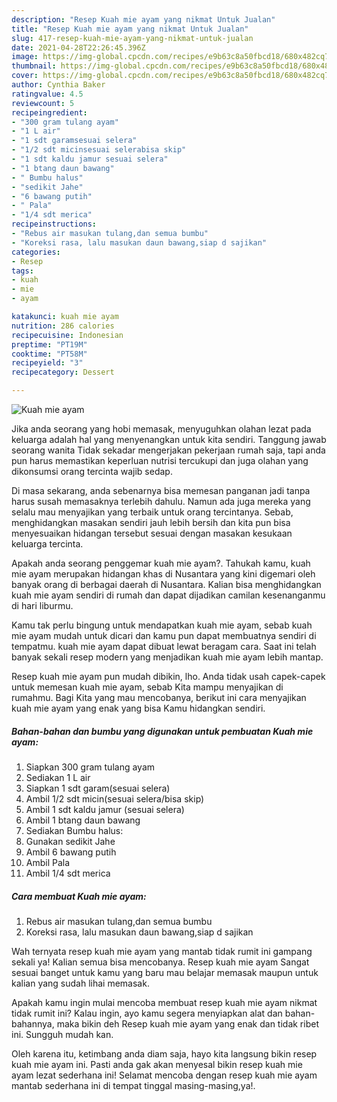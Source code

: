 ```yaml
---
description: "Resep Kuah mie ayam yang nikmat Untuk Jualan"
title: "Resep Kuah mie ayam yang nikmat Untuk Jualan"
slug: 417-resep-kuah-mie-ayam-yang-nikmat-untuk-jualan
date: 2021-04-28T22:26:45.396Z
image: https://img-global.cpcdn.com/recipes/e9b63c8a50fbcd18/680x482cq70/kuah-mie-ayam-foto-resep-utama.jpg
thumbnail: https://img-global.cpcdn.com/recipes/e9b63c8a50fbcd18/680x482cq70/kuah-mie-ayam-foto-resep-utama.jpg
cover: https://img-global.cpcdn.com/recipes/e9b63c8a50fbcd18/680x482cq70/kuah-mie-ayam-foto-resep-utama.jpg
author: Cynthia Baker
ratingvalue: 4.5
reviewcount: 5
recipeingredient:
- "300 gram tulang ayam"
- "1 L air"
- "1 sdt garamsesuai selera"
- "1/2 sdt micinsesuai selerabisa skip"
- "1 sdt kaldu jamur sesuai selera"
- "1 btang daun bawang"
- " Bumbu halus"
- "sedikit Jahe"
- "6 bawang putih"
- " Pala"
- "1/4 sdt merica"
recipeinstructions:
- "Rebus air masukan tulang,dan semua bumbu"
- "Koreksi rasa, lalu masukan daun bawang,siap d sajikan"
categories:
- Resep
tags:
- kuah
- mie
- ayam

katakunci: kuah mie ayam 
nutrition: 286 calories
recipecuisine: Indonesian
preptime: "PT19M"
cooktime: "PT58M"
recipeyield: "3"
recipecategory: Dessert

---
```



![Kuah mie ayam](https://img-global.cpcdn.com/recipes/e9b63c8a50fbcd18/680x482cq70/kuah-mie-ayam-foto-resep-utama.jpg)

Jika anda seorang yang hobi memasak, menyuguhkan olahan lezat pada keluarga adalah hal yang menyenangkan untuk kita sendiri. Tanggung jawab seorang  wanita Tidak sekadar mengerjakan pekerjaan rumah saja, tapi anda pun harus memastikan keperluan nutrisi tercukupi dan juga olahan yang dikonsumsi orang tercinta wajib sedap.

Di masa  sekarang, anda sebenarnya bisa memesan panganan jadi tanpa harus susah memasaknya terlebih dahulu. Namun ada juga mereka yang selalu mau menyajikan yang terbaik untuk orang tercintanya. Sebab, menghidangkan masakan sendiri jauh lebih bersih dan kita pun bisa menyesuaikan hidangan tersebut sesuai dengan masakan kesukaan keluarga tercinta. 



Apakah anda seorang penggemar kuah mie ayam?. Tahukah kamu, kuah mie ayam merupakan hidangan khas di Nusantara yang kini digemari oleh banyak orang di berbagai daerah di Nusantara. Kalian bisa menghidangkan kuah mie ayam sendiri di rumah dan dapat dijadikan camilan kesenanganmu di hari liburmu.

Kamu tak perlu bingung untuk mendapatkan kuah mie ayam, sebab kuah mie ayam mudah untuk dicari dan kamu pun dapat membuatnya sendiri di tempatmu. kuah mie ayam dapat dibuat lewat beragam cara. Saat ini telah banyak sekali resep modern yang menjadikan kuah mie ayam lebih mantap.

Resep kuah mie ayam pun mudah dibikin, lho. Anda tidak usah capek-capek untuk memesan kuah mie ayam, sebab Kita mampu menyajikan di rumahmu. Bagi Kita yang mau mencobanya, berikut ini cara menyajikan kuah mie ayam yang enak yang bisa Kamu hidangkan sendiri.

<!--inarticleads1-->

##### Bahan-bahan dan bumbu yang digunakan untuk pembuatan Kuah mie ayam:

1. Siapkan 300 gram tulang ayam
1. Sediakan 1 L air
1. Siapkan 1 sdt garam(sesuai selera)
1. Ambil 1/2 sdt micin(sesuai selera/bisa skip)
1. Ambil 1 sdt kaldu jamur (sesuai selera)
1. Ambil 1 btang daun bawang
1. Sediakan  Bumbu halus:
1. Gunakan sedikit Jahe
1. Ambil 6 bawang putih
1. Ambil  Pala
1. Ambil 1/4 sdt merica




<!--inarticleads2-->

##### Cara membuat Kuah mie ayam:

1. Rebus air masukan tulang,dan semua bumbu
1. Koreksi rasa, lalu masukan daun bawang,siap d sajikan




Wah ternyata resep kuah mie ayam yang mantab tidak rumit ini gampang sekali ya! Kalian semua bisa mencobanya. Resep kuah mie ayam Sangat sesuai banget untuk kamu yang baru mau belajar memasak maupun untuk kalian yang sudah lihai memasak.

Apakah kamu ingin mulai mencoba membuat resep kuah mie ayam nikmat tidak rumit ini? Kalau ingin, ayo kamu segera menyiapkan alat dan bahan-bahannya, maka bikin deh Resep kuah mie ayam yang enak dan tidak ribet ini. Sungguh mudah kan. 

Oleh karena itu, ketimbang anda diam saja, hayo kita langsung bikin resep kuah mie ayam ini. Pasti anda gak akan menyesal bikin resep kuah mie ayam lezat sederhana ini! Selamat mencoba dengan resep kuah mie ayam mantab sederhana ini di tempat tinggal masing-masing,ya!.

